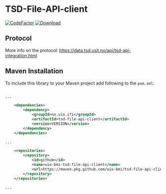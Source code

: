# TSD-File-API-client
[![CodeFactor](https://www.codefactor.io/repository/github/uio-bmi/tsd-file-api-client/badge)](https://www.codefactor.io/repository/github/uio-bmi/tsd-file-api-client)
[![Download](https://img.shields.io/badge/GitHub%20Packages-Download-GREEN)](https://maven.pkg.github.com/uio-bmi/tsd-file-api-client/no.uio.ifi.tsd-file-api-client/2.0.0/tsd-file-api-client-2.0.0.jar)
## Protocol

More info on the protocol: https://data.tsd.usit.no/api/tsd-api-integration.html

## Maven Installation
To include this library to your Maven project add following to the `pom.xml`:

```xml

...

    <dependencies>
        <dependency>
            <groupId>no.uio.ifi</groupId>
            <artifactId>tsd-file-api-client</artifactId>
            <version>VERSION</version>
        </dependency>
    </dependencies>

...

    <repositories>
        <repository>
            <id>github</id>
            <name>uio-bmi-tsd-file-api-client</name>
            <url>https://maven.pkg.github.com/uio-bmi/tsd-file-api-client</url>
        </repository>
    </repositories>

...

```
